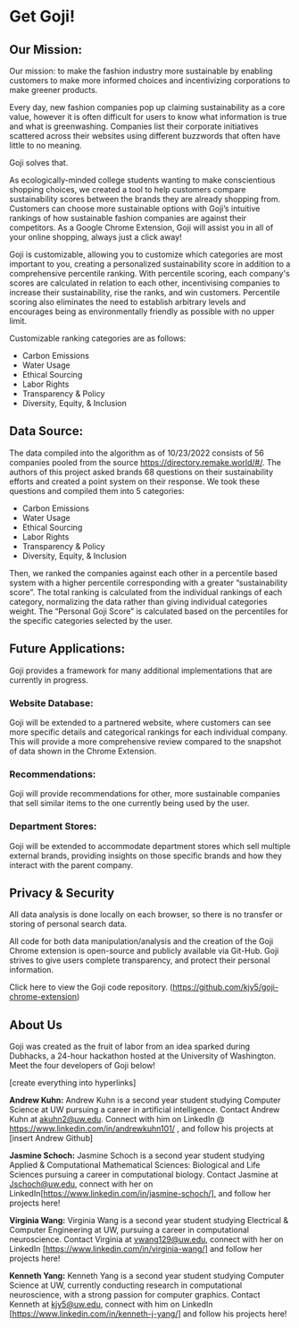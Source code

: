 # Get Goji!

## Our Mission:
Our mission: to make the fashion industry more sustainable by enabling customers to make more informed choices and incentivizing corporations to make greener products.

Every day, new fashion companies pop up claiming sustainability as a core value, however it is often difficult for users to know what information is true and what is greenwashing. Companies list their corporate initiatives scattered across their websites using different buzzwords that often have little to no meaning.

Goji solves that. 

As ecologically-minded college students wanting to make conscientious shopping choices, we created a tool to help customers compare sustainability scores between the brands they are already shopping from. Customers can choose more sustainable options  with Goji’s intuitive rankings of how sustainable fashion companies are against their competitors. As a Google Chrome Extension, Goji will assist you in all of your online shopping, always just a click away!

Goji is customizable, allowing you to customize which categories are most important to you, creating a personalized sustainability score in addition to a comprehensive percentile ranking. With percentile scoring, each company's scores are calculated in relation to each other, incentivising companies to increase their sustainability, rise the ranks, and win customers. Percentile scoring also eliminates the need to establish arbitrary levels and encourages being as environmentally friendly as possible with no upper limit.

Customizable ranking categories are as follows: 
- Carbon Emissions 
- Water Usage 
- Ethical Sourcing 
- Labor Rights 
- Transparency & Policy 
- Diversity, Equity, & Inclusion

## Data Source:
The data compiled into the algorithm as of 10/23/2022 consists of 56 companies pooled from the source https://directory.remake.world/#/. The authors of this project asked brands 68 questions on their sustainability efforts and created a point system on their response. We took these questions and compiled them into 5 categories: 

- Carbon Emissions 
- Water Usage 
- Ethical Sourcing 
- Labor Rights 
- Transparency & Policy 
- Diversity, Equity, & Inclusion

Then, we ranked the companies against each other in a percentile based system with a higher percentile corresponding with a greater “sustainability score”. The total ranking is calculated from the individual rankings of each category, normalizing the data rather than giving individual categories weight. The “Personal Goji Score” is calculated based on the percentiles for the specific categories selected by the user.

## Future Applications:
Goji provides a framework for many additional implementations that are currently in progress.

### Website Database:
Goji will be extended to a partnered website, where customers can see more specific details and categorical rankings for each individual company. This will provide a more comprehensive review compared to the snapshot of data shown in the Chrome Extension.

### Recommendations:
Goji will provide recommendations for other, more sustainable companies that sell similar items to the one currently being used by the user.

### Department Stores:
Goji will be extended to accommodate department stores which sell multiple external brands, providing insights on those specific brands and how they interact with the parent company.

## Privacy & Security
All data analysis is done locally on each browser, so there is no transfer or storing of personal search data. 

All code for both data manipulation/analysis and the creation of the Goji Chrome extension is open-source and publicly available via Git-Hub. Goji strives to give users complete transparency, and protect their personal information.

Click here to view the Goji code repository. (https://github.com/kjy5/goji-chrome-extension)

## About Us
Goji was created as the fruit of labor from an idea sparked during Dubhacks, a 24-hour hackathon hosted at the University of Washington. Meet the four developers of Goji below!

[create everything into hyperlinks]

**Andrew Kuhn:**
Andrew Kuhn is a second year student studying Computer Science at UW pursuing a career in artificial intelligence. Contact Andrew Kuhn at akuhn2@uw.edu. Connect with him on LinkedIn @ https://www.linkedin.com/in/andrewkuhn101/ , and follow his projects at  [insert Andrew Github]

**Jasmine Schoch:**
Jasmine Schoch is a second year student studying Applied & Computational Mathematical Sciences: Biological and Life Sciences pursuing a career in computational biology. Contact Jasmine at Jschoch@uw.edu, connect with her on LinkedIn[https://www.linkedin.com/in/jasmine-schoch/], and follow her projects here!

**Virginia Wang:**
Virginia Wang is a second year student studying Electrical & Computer Engineering at UW, pursuing a career in computational neuroscience. Contact Virginia at vwang129@uw.edu, connect with her on LinkedIn [https://www.linkedin.com/in/virginia-wang/] and follow her projects here! 

**Kenneth Yang:**
Kenneth Yang is a second year student studying Computer Science at UW, currently conducting research in computational neuroscience, with a strong passion for computer graphics. Contact Kenneth at kjy5@uw.edu, connect with him on LinkedIn [https://www.linkedin.com/in/kenneth-j-yang/] and follow his projects here! 
